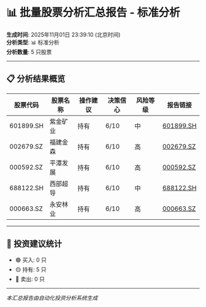 # 📊 批量股票分析汇总报告 - 标准分析

**生成时间**: 2025年11月01日 23:39:10 (北京时间)  
**分析类型**: 📊 标准分析  
**分析数量**: 5 只股票

---

## 📋 分析结果概览

| 股票代码 | 股票名称 | 操作建议 | 决策信心 | 风险等级 | 报告链接 |
|---------|---------|---------|---------|---------|---------|
| 601899.SH | 紫金矿业 | 持有 | 6/10 | 中 | [601899.SH](601899/2025-11-01/analysis_232623.md) |
| 002679.SZ | 福建金森 | 持有 | 6/10 | 高 | [002679.SZ](002679/2025-11-01/analysis_232923.md) |
| 000592.SZ | 平潭发展 | 持有 | 6/10 | 高 | [000592.SZ](000592/2025-11-01/analysis_233235.md) |
| 688122.SH | 西部超导 | 持有 | 6/10 | 中 | [688122.SH](688122/2025-11-01/analysis_233550.md) |
| 000663.SZ | 永安林业 | 持有 | 6/10 | 高 | [000663.SZ](000663/2025-11-01/analysis_233910.md) |

---

## 🎯 投资建议统计

- 🟢 买入: 0 只
- 🟡 持有: 5 只
- 🔴 卖出: 0 只

---

*本汇总报告由自动化投资分析系统生成*
